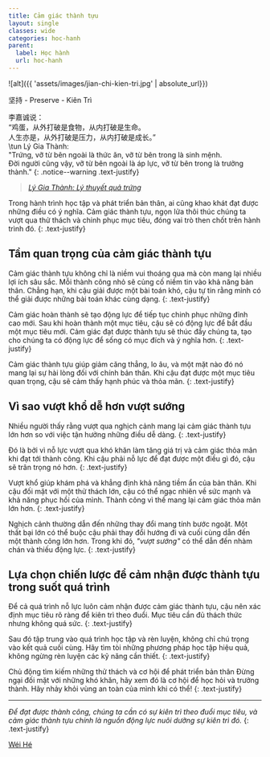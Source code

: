 ```yaml
---
title: Cảm giác thành tựu
layout: single
classes: wide
categories: hoc-hanh
parent:
  label: Học hành
  url: hoc-hanh
---
```


![alt]({{ 'assets/images/jian-chi-kien-tri.jpg' | absolute_url}})
> <cite>
坚持 - Preserve - Kiên Trì
</cite>

李嘉诚说：\
“鸡蛋，从外打破是食物，从内打破是生命。\
人生亦是，从外打破是压力，从内打破是成长。”\
 \tun
Lý Gia Thành:\
"Trứng, vỡ từ bên ngoài là thức ăn, vỡ từ bên trong là sinh mệnh.\
Đời người cũng vậy, vỡ từ bên ngoài là áp lực, vỡ từ bên trong là trưởng thành."
{: .notice--warning .text-justify}

> <cite><a target="_blank" href="http://www.360doc.com/content/24/0119/08/30351173_1111550319.shtml">
Lý Gia Thành: Lý thuyết quả trứng 
</a></cite>

Trong hành trình học tập và phát triển bản thân, ai cũng khao khát đạt được những điều có ý nghĩa.
Cảm giác thành tựu, ngọn lửa thôi thúc chúng ta vượt qua thử thách và chinh phục mục tiêu, đóng vai trò then chốt trên hành trình đó.
{: .text-justify}

## Tầm quan trọng của cảm giác thành tựu
Cảm giác thành tựu không chỉ là niềm vui thoáng qua mà còn mang lại nhiều lợi ích sâu sắc.
Mỗi thành công nhỏ sẽ củng cố niềm tin vào khả năng bản thân.
Chẳng hạn, khi cậu giải được một bài toán khó, cậu tự tin rằng mình có thể giải được những bài toán khác cùng dạng.
{: .text-justify}

Cảm giác hoàn thành sẽ tạo động lực để tiếp tục chinh phục những đỉnh cao mới.
Sau khi hoàn thành một mục tiêu, cậu sẽ có động lực để bắt đầu một mục tiêu mới.
Cảm giác đạt được thành tựu sẽ thúc đẩy chúng ta, tạo cho chúng ta có động lực để sống có mục đích và ý nghĩa hơn.
{: .text-justify}

Cảm giác thành tựu giúp giảm căng thẳng, lo âu, và một mặt nào đó nó mang lại sự hài lòng đối với chính bản thân.
Khi cậu đạt được một mục tiêu quan trọng, cậu sẽ cảm thấy hạnh phúc và thỏa mãn.
{: .text-justify}

## Vì sao vượt khổ dễ hơn vượt sướng
Nhiều người thấy rằng vượt qua nghịch cảnh mang lại cảm giác thành tựu lớn hơn so với việc tận hưởng những điều dễ dàng.
{: .text-justify}

Đó là bởi vì nỗ lực vượt qua khó khăn làm tăng giá trị và cảm giác thỏa mãn khi đạt tới thành công.
Khi cậu phải nỗ lực để đạt được một điều gì đó, cậu sẽ trân trọng nó hơn.
{: .text-justify}

Vượt khổ giúp khám phá và khẳng định khả năng tiềm ẩn của bản thân.
Khi cậu đối mặt với một thử thách lớn, cậu có thể ngạc nhiên về sức mạnh và khả năng phục hồi của mình.
Thành công vì thế mang lại cảm giác thỏa mãn lớn hơn.
{: .text-justify}

Nghịch cảnh thường dẫn đến những thay đổi mang tính bước ngoặt.
Một thất bại lớn có thể buộc cậu phải thay đổi hướng đi và cuối cùng dẫn đến một thành công lớn hơn.
Trong khi đó, *"vượt sướng"* có thể dẫn đến nhàm chán và thiếu động lực.
{: .text-justify}

## Lựa chọn chiến lược để cảm nhận được thành tựu trong suốt quá trình
Để cả quá trình nỗ lực luôn cảm nhận được cảm giác thành tựu, cậu nên xác định mục tiêu rõ ràng để kiên trì theo đuổi.
Mục tiêu cần đủ thách thức nhưng không quá sức.
{: .text-justify}

Sau đó tập trung vào quá trình học tập và rèn luyện, không chỉ chú trọng vào kết quả cuối cùng.
Hãy tìm tòi những phương pháp học tập hiệu quả, không ngừng rèn luyện các kỹ năng cần thiết.
{: .text-justify}

Chủ động tìm kiếm những thử thách và cơ hội để phát triển bản thân
Đừng ngại đối mặt với những khó khăn, hãy xem đó là cơ hội để học hỏi và trưởng thành.
Hãy nhảy khỏi vùng an toàn của mình khi có thể!
{: .text-justify}

---
*Để đạt được thành công, chúng ta cần có sự kiên trì theo đuổi mục tiêu, và cảm giác thành tựu chính là nguồn động lực nuôi dưỡng sự kiên trì đó.*
{: .text-justify}
> <cite>
<a target="_blank" href="https://wei-he.xyz">Wéi Hé</a>
</cite>